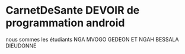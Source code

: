 #  CarnetDeSante DEVOIR de programmation android
nous sommes les étudiants NGA MVOGO GEDEON ET NGAH BESSALA DIEUDONNE
